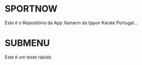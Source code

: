 ﻿# SPORTNOW

Este é o Repositório da App Xamarin da Ippon Karate Portugal...

# SUBMENU

Este é um teste rápido